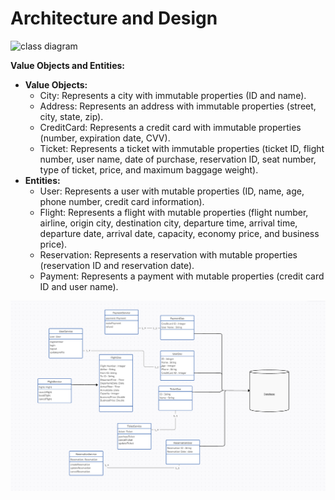 # Architecture and Design

![class diagram](class-diagram.png)

**Value Objects and Entities:**

- **Value Objects:**
    - City: Represents a city with immutable properties (ID and name).
    - Address: Represents an address with immutable properties (street, city, state, zip).
    - CreditCard: Represents a credit card with immutable properties (number, expiration date, CVV).
    - Ticket: Represents a ticket with immutable properties (ticket ID, flight number, user name, date of purchase, reservation ID, seat number, type of ticket, price, and maximum baggage weight).
- **Entities:**
    - User: Represents a user with mutable properties (ID, name, age, phone number, credit card information).
    - Flight: Represents a flight with mutable properties (flight number, airline, origin city, destination city, departure time, arrival time, departure date, arrival date, capacity, economy price, and business price).
    - Reservation: Represents a reservation with mutable properties (reservation ID and reservation date).
    - Payment: Represents a payment with mutable properties (credit card ID and user name).

![classdiagram](class-diagram-with-dao.png)
